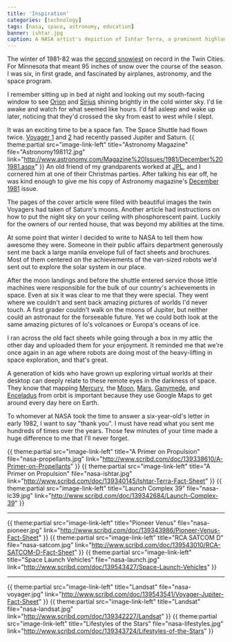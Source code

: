 ```yaml
---
title: 'Inspiration'
categories: [technology]
tags: [nasa, space, astronomy, education]
banner: ishtar.jpg
caption: A NASA artist's depiction of Ishtar Terra, a prominent highland region on Venus, circa 1980.
---
```


The winter of 1981-82 was the [second snowiest](http://www.crh.noaa.gov/mpx/?n=mspsnowfall) on record in the Twin Cities. For Minnesota that meant 95 inches of snow over the course of the season. I was six, in first grade, and fascinated by airplanes, astronomy, and the space program. 

I remember sitting up in bed at night and looking out my south-facing window to see [Orion](http://en.wikipedia.org/wiki/Orion_(constellation)) and [Sirius](http://en.wikipedia.org/wiki/Sirius) shining brightly in the cold winter sky. I'd lie awake and watch for what seemed like hours. I'd fall asleep and wake up later, noticing that they'd crossed the sky from east to west while I slept.

It was an exciting time to be a space fan. The Space Shuttle had flown twice. [Voyager 1](http://en.wikipedia.org/wiki/Voyager_1) and [2](http://en.wikipedia.org/wiki/Voyager_2) had recently passed Jupiter and Saturn. {{ theme:partial src="image-link-left" title="Astronomy Magazine" file="Astronomy198112.jpg" link="http://www.astronomy.com/Magazine%20Issues/1981/December%201981.aspx" }} An old friend of my grandparents worked at [JPL](http://en.wikipedia.org/wiki/Jet_Propulsion_Laboratory), and I cornered him at one of their Christmas parties. After talking his ear off, he was kind enough to give me his copy of Astronomy magazine's [December 1981](http://www.astronomy.com/Magazine%20Issues/1981/December%201981.aspx) issue. 

The pages of the cover article were filled with beautiful images the twin Voyagers had taken of Saturn's moons. Another article had instructions on how to put the night sky on your ceiling with phosphorescent paint. Luckily for the owners of our rented house, that was beyond my abilities at the time.

At some point that winter I decided to write to NASA to tell them how awesome they were. Someone in their public affairs department generously sent me back a large manila envelope full of fact sheets and brochures. Most of them centered on the achievements of the van-sized robots we'd sent out to explore the solar system in our place. 

After the moon landings and before the shuttle entered service those little machines were responsible for the bulk of our country's achievements in space. Even at six it was clear to me that they were special. They went where we couldn't and sent back amazing pictures of worlds I'd never touch. A first grader couldn't walk on the moons of Jupiter, but neither could an astronaut for the forseeable future. Yet we could both look at the same amazing pictures of Io's volcanoes or Europa's oceans of ice.

I ran across the old fact sheets while going through a box in my attic the other day and uploaded them for your enjoyment. It reminded me that we're once again in an age where robots are doing most of the heavy-lifting in space exploration, and that's great. 

A generation of kids who have grown up exploring virtual worlds at their desktop can deeply relate to these remote eyes in the darkness of space. They know that mapping [Mercury](http://en.wikipedia.org/wiki/MESSENGER), the [Moon](http://en.wikipedia.org/wiki/Lunar_Reconnaissance_Orbiter), [Mars](http://en.wikipedia.org/wiki/Mars_Reconnaissance_Orbiter), [Ganymede](http://en.wikipedia.org/wiki/Galileo_(spacecraft)), and [Enceladus](http://en.wikipedia.org/wiki/Cassini%E2%80%93Huygens) from orbit is important because they use Google Maps to get around every day here on Earth.

To whomever at NASA took the time to answer a six-year-old's letter in early 1982, I want to say "thank you". I must have read what you sent me hundreds of times over the years. Those few minutes of your time made a huge difference to me that I'll never forget.

{{ theme:partial src="image-link-left" title="A Primer on Propulsion" file="nasa-propellants.jpg" link="http://www.scribd.com/doc/139338610/A-Primer-on-Propellants" }} {{ theme:partial src="image-link-left" title="A Primer on Propulsion" file="nasa-ishtar.jpg" link="http://www.scribd.com/doc/139340145/Ishtar-Terra-Fact-Sheet" }} {{ theme:partial src="image-link-left" title="Launch Complex 39" file="nasa-lc39.jpg" link="http://www.scribd.com/doc/139342684/Launch-Complex-39" }}

<hr/>

{{ theme:partial src="image-link-left" title="Pioneer Venus" file="nasa-pioneer.jpg" link="http://www.scribd.com/doc/139343986/Pioneer-Venus-Fact-Sheet" }} {{ theme:partial src="image-link-left" title="RCA SATCOM D" file="nasa-satcom.jpg" link="http://www.scribd.com/doc/139543010/RCA-SATCOM-D-Fact-Sheet" }} {{ theme:partial src="image-link-left" title="Space Launch Vehicles" file="nasa-launch.jpg" link="http://www.scribd.com/doc/139543427/Space-Launch-Vehicles" }}

<hr/>

{{ theme:partial src="image-link-left" title="Landsat" file="nasa-voyager.jpg" link="http://www.scribd.com/doc/139543541/Voyager-Jupiter-Fact-Sheet" }} {{ theme:partial src="image-link-left" title="Landsat" file="nasa-landsat.jpg" link="http://www.scribd.com/doc/139342227/Landsat" }} {{ theme:partial src="image-link-left" title="Lifestyles of the Stars" file="nasa-lifestyles.jpg" link="http://www.scribd.com/doc/139343724/Lifestyles-of-the-Stars" }}